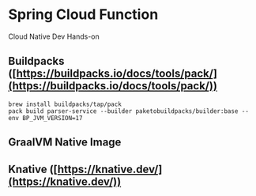 # Spring Cloud Function
Cloud Native Dev Hands-on 
## Buildpacks ([https://buildpacks.io/docs/tools/pack/](https://buildpacks.io/docs/tools/pack/))
```shell
brew install buildpacks/tap/pack
pack build parser-service --builder paketobuildpacks/builder:base --env BP_JVM_VERSION=17
```
## GraalVM Native Image

## Knative ([https://knative.dev/](https://knative.dev/))
